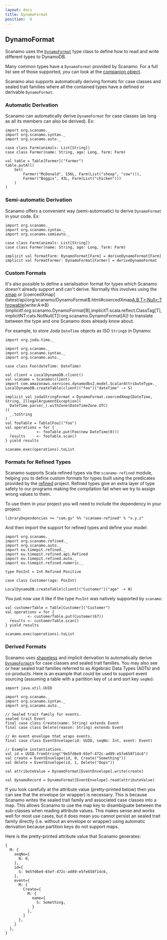 ```yaml
---
layout: docs
title: DynamoFormat
position:  6
---
```


## DynamoFormat

Scanamo uses the [`DynamoFormat`](latest/api/org/scanamo/DynamoFormat.html)
type class to define how to read and write different types to DynamoDB.

Many common types have a `DynamoFormat` provided by Scanamo. For a full list see
of those supported, you can look at the [companion object](latest/api/org/scanamo/DynamoFormat$.html).

Scanamo also supports automatically deriving formats for case classes and
sealed trait families where all the contained types have a defined or derivable
`DynamoFormat`.

### Automatic Derivation

Scanamo can automatically derive `DynamoFormat` for case classes (as long as all its members can also be derived). Ex:

```tut:silent
import org.scanamo._
import org.scanamo.syntax._
import org.scanamo.auto._

case class Farm(animals: List[String])
case class Farmer(name: String, age: Long, farm: Farm)

val table = Table[Farmer]("farmer")
table.putAll(
    Set(
        Farmer("McDonald", 156L, Farm(List("sheep", "cow"))),
        Farmer("Boggis", 43L, Farm(List("chicken")))
    )
)
```

### Semi-automatic Derivation

Scanamo offers a convenient way (semi-automoatic) to derive `DynamoFormat` in your code. 
Ex:

```tut:silent
import org.scanamo._
import org.scanamo.syntax._
import org.scanamo.semiauto._

case class Farm(animals: List[String])
case class Farmer(name: String, age: Long, farm: Farm)

implicit val formatFarm: DynamoFormat[Farm] = deriveDynamoFormat[Farm]
implicit val formatFarmer: DynamoFormat[Farmer] = deriveDynamoFormat
```

### Custom Formats

It's also possible to define a serialisation format for types which Scanamo
doesn't already support and can't derive. Normally this involves using the
[xmap](latest/api/org/scanamo/DynamoFormat$.html#xmap[A,B](r:B=>Either[org.scanamo.error.DynamoReadError,A])(w:A=>B)(implicitf:org.scanamo.DynamoFormat[B]):org.scanamo.DynamoFormat[A])
or [coercedXmap](latest/api/org/scanamo/DynamoFormat$.html#coercedXmap[A,B,T>:Null<:Throwable](read:B=>A)(write:A=>B)(implicitf:org.scanamo.DynamoFormat[B],implicitT:scala.reflect.ClassTag[T],implicitNT:cats.NotNull[T]):org.scanamo.DynamoFormat[A])
to translate between the type and one Scanamo does already know about.

For example, to store Joda `DateTime` objects as ISO `String`s in Dynamo:

```tut:silent
import org.joda.time._

import org.scanamo._
import org.scanamo.syntax._
import org.scanamo.auto._

case class Foo(dateTime: DateTime)

val client = LocalDynamoDB.client()
val scanamo = Scanamo(client)
import com.amazonaws.services.dynamodbv2.model.ScalarAttributeType._
LocalDynamoDB.createTable(client)("foo")("dateTime" -> S)
```
```tut:book
implicit val jodaStringFormat = DynamoFormat.coercedXmap[DateTime, String, IllegalArgumentException](
  DateTime.parse(_).withZone(DateTimeZone.UTC)
)(
  _.toString
)
val fooTable = Table[Foo]("foo")
val operations = for {
  _           <- fooTable.put(Foo(new DateTime(0)))
  results     <- fooTable.scan()
} yield results

scanamo.exec(operations).toList
```

### Formats for Refined Types

Scanamo supports Scala refined types via the `scanamo-refined` module, helping you to define custom formats
for types built using the predicates provided by the [refined](https://github.com/fthomas/refined) project.
Refined types give an extra layer of type safety to our programs making the compilation fail when we try to
assign wrong values to them.

To use them in your project you will need to include the dependency in your project:

```
libraryDependencies += "com.gu" %% "scanamo-refined" % "x.y.z"
```

And then import the support for refined types and define your model:

```tut:silent
import org.scanamo._
import org.scanamo.refined._
import org.scanamo.auto._
import eu.timepit.refined._
import eu.timepit.refined.api.Refined
import eu.timepit.refined.auto._
import eu.timepit.refined.numeric._

type PosInt = Int Refined Positive

case class Customer(age: PosInt)

LocalDynamoDB.createTable(client)("Customer")("age" -> N)
```

You just now use it like if the type `PosInt` was natively supported by `scanamo`:

```tut:book
val customerTable = Table[Customer]("Customer")
val operations = for {
  _       <- customerTable.put(Customer(67))
  results <- customerTable.scan()
} yield results

scanamo.exec(operations).toList
```

### Derived Formats

Scanamo uses [shapeless](https://github.com/milessabin/shapeless) and implicit derivation to automatically derive [`DynamoFormat`](latest/api/org/scanamo/DynamoFormat)s for case classes and sealed trait families. You may also see or hear sealed trait families referred to as Algebraic Data Types (ADTs) and co-products. Here is an example that could be used to support event sourcing (assuming a table with a partition key of `id` and sort key `seqNo`):

```tut:silent
import java.util.UUID

import org.scanamo._
import org.scanamo.syntax._
import org.scanamo.auto._

// Sealed trait family for events.
sealed trait Event
final case class Create(name: String) extends Event
final case class Delete(reason: String) extends Event

// An event envelope that wraps events.
final case class EventEnvelope(id: UUID, seqNo: Int, event: Event)

// Example instantiations.
val id = UUID.fromString("9e5fd6e9-65ef-472c-ad89-e5fe658f14c6")
val create = EventEnvelope(id, 0, Create("Something"))
val delete = EventEnvelope(id, 1, Delete("Oops"))
```

```tut:book
val attributeValue = DynamoFormat[EventEnvelope].write(create)

val dynamoRecord = DynamoFormat[EventEnvelope].read(attributeValue)
```

If you look carefully at the attribute value (pretty-printed below) then you can see that the envelope (or wrapper) is necessary. This is because Scanamo writes the sealed trait family and associated case classes into a map. This allows Scanamo to use the map key to disambiguate between the sub-classes when reading attribute values. This makes sense and works well for most use cases, but it does mean you cannot persist an sealed trait family directly (i.e. without an envelope or wrapper) using automatic derivation because partition keys do not support maps.

Here is the pretty-printed attribute value that Scanamo generates:

```
{
  M: {
    seqNo={
      N: 0,
    },
    id={
      S: 9e5fd6e9-65ef-472c-ad89-e5fe658f14c6,
    },
    event={
      M: {
        Create={
          M: {
            name={
              S: Something,
            }
          },
        }
      },
    }
  },
}
```
